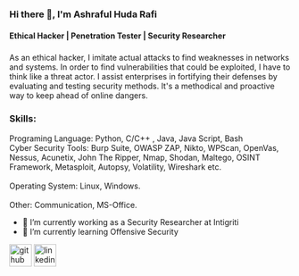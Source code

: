 ### Hi there 👋, I'm Ashraful Huda Rafi
#### Ethical Hacker | Penetration Tester | Security Researcher

###
As an ethical hacker, I imitate actual attacks to find weaknesses in networks and systems. In order to find vulnerabilities that could be exploited, I have to think like a threat actor. I assist enterprises in fortifying their defenses by evaluating and testing security methods. It's a methodical and proactive way to keep ahead of online dangers.

### Skills:<br>
Programing Language: Python, C/C++ , Java, Java Script, Bash <br>
Cyber Security Tools: Burp Suite, OWASP ZAP, Nikto, WPScan, OpenVas, Nessus, Acunetix, John The Ripper, Nmap, Shodan, Maltego, OSINT Framework, Metasploit, Autopsy, Volatility, Wireshark etc. <br>     
Operating System: Linux, Windows. <br>     
Other: Communication, MS-Office.

- 🔭 I’m currently working as a Security Researcher at Intigriti
- 🌱 I’m currently learning Offensive Security 


[<img src='https://cdn.jsdelivr.net/npm/simple-icons@3.0.1/icons/github.svg' alt='github' height='40'>](https://github.com/Ashraful-Huda-Rafi)  [<img src='https://cdn.jsdelivr.net/npm/simple-icons@3.0.1/icons/linkedin.svg' alt='linkedin' height='40'>](https://www.linkedin.com/in/www.linkedin.com/in/ashraful-huda74/)  

